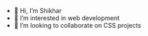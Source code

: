 - 👋 Hi, I’m Shikhar
- 👀 I’m interested in web development
- 💞️ I’m looking to collaborate on CSS projects

<!---
shikhars/shikhars is a ✨ special ✨ repository because its `README.md` (this file) appears on your GitHub profile.
You can click the Preview link to take a look at your changes.
--->
